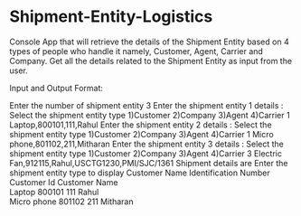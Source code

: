 # Shipment-Entity-Logistics
 Console App that will retrieve the details of the Shipment Entity based on 4 types of people who handle it namely, Customer, Agent, Carrier and Company. Get all the details related to the Shipment Entity as input from the user.

Input and Output Format:

Enter the number of shipment entity
3
Enter the shipment entity 1 details :
Select the shipment entity type
1)Customer
2)Company
3)Agent
4)Carrier
1
Laptop,800101,111,Rahul
Enter the shipment entity 2 details :
Select the shipment entity type
1)Customer
2)Company
3)Agent
4)Carrier
1
Micro phone,801102,211,Mitharan
Enter the shipment entity 3 details :
Select the shipment entity type
1)Customer
2)Company
3)Agent
4)Carrier
3
Electric Fan,912115,Rahul,USCTG1230,PMI/SJC/1361
Shipment details are
Enter the shipment entity type to display
Customer
Name            Identification Number     Customer Id     Customer Name  
Laptop          800101                    111             Rahul          
Micro phone     801102                    211             Mitharan       
